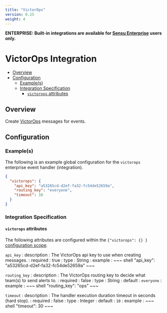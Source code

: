 ```yaml
---
title: "VictorOps"
version: 0.25
weight: 4
---
```


**ENTERPRISE: Built-in integrations are available for [Sensu Enterprise][1]
users only.**

# VictorOps Integration

- [Overview](#overview)
- [Configuration](#configuration)
  - [Example(s)](#examples)
  - [Integration Specification](#integration-specification)
    - [`victorops` attributes](#victorops-attributes)

## Overview

Create [VictorOps][2] messages for events.

## Configuration

### Example(s)

The following is an example global configuration for the `victorops` enterprise
event handler (integration).

~~~ json
{
  "victorops": {
    "api_key": "a53265cd-d2ef-fa32-fc54de52659a",
    "routing_key": "everyone",
    "timeout": 10
  }
}
~~~

### Integration Specification

#### `victorops` attributes

The following attributes are configured within the `{"victorops": {} }`
[configuration scope][3].

`api_key`
: description
  : The VictorOps api key to use when creating messages.
: required
  : true
: type
  : String
: example
  : ~~~ shell
    "api_key": "a53265cd-d2ef-fa32-fc54de52659a"
    ~~~

`routing_key`
: description
  : The VictorOps routing key to decide what team(s) to send alerts to.
: required
  : false
: type
  : String
: default
  : `everyone`
: example
  : ~~~ shell
    "routing_key": "ops"
    ~~~

`timeout`
: description
  : The handler execution duration timeout in seconds (hard stop).
: required
  : false
: type
  : Integer
: default
  : `10`
: example
  : ~~~ shell
    "timeout": 30
    ~~~

[?]:  #
[1]:  /enterprise
[2]:  https://victorops.com?ref=sensu-enterprise
[3]:  ../../reference/configuration.html#configuration-scopes
